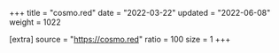 +++
title = "cosmo.red"
date = "2022-03-22"
updated = "2022-06-08"
weight = 1022

[extra]
source = "https://cosmo.red"
ratio = 100
size = 1
+++
